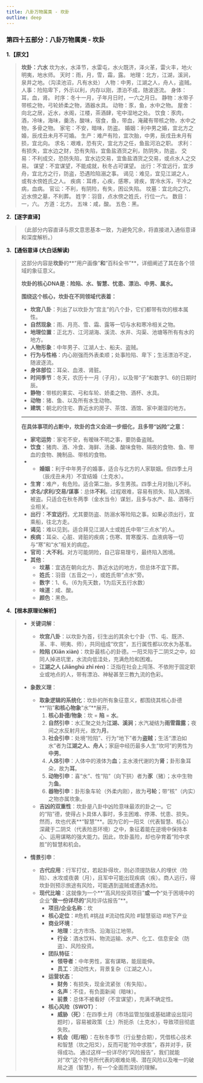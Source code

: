 ```yaml
---
title: 八卦万物属类 - 坎卦
outline: deep
---
```

  
### **第四十五部分：八卦万物属类 - 坎卦**

**1.【原文】**
> **坎卦：六水**
> 坎为水，水泽节，水雷屯，水火既济，泽火革，雷火丰，地火明夷，地水师。
> 天时：雨，月，雪，霜，露。
> 地理：北方，江湖，溪涧，泉井之地。（沟渎池沼，凡有水处）
> 人物：中男，江湖之人，舟人，盗贼。
> 人事：险陷卑下，外示以利，内存以刚，漂泊不成，随波逐流。
> 身体：耳，血，肾。
> 时序：冬十一月，子年月日时，一六之月日。
> 静物：水带子带核之物，弓轮娇柔之物，酒器水具。
> 动物：豕，鱼，水中之物。
> 屋舍：向北之居，近水，水阁，江楼，茶酒肆，宅中湿地之处。
> 饮食：豕肉，酒，冷味，海味，羹汤，酸味，宿食，鱼，带血，淹藏有带核之物，水中之物，多骨之物。
> 家宅：不安，暗味，防盗。
> 婚姻：利中男之婚，宜北方之婚，辰戌丑未月不可婚。
> 生产：难产有险，宜次胎，中男，辰戌丑未月有损，宜北向。
> 求名：艰难，恐有灾，宜北方之任，鱼盐河泊之职。
> 求利：有损失，宜水边之财，恐有失陷，宜鱼盐酒货之利，防阴失，防盗。
> 交易：不利成交，恐防失陷，宜水边交易，宜鱼盐酒货之交易，或点水人之交易。
> 谋望：不宜谋望，不能成就，秋冬占可谋望。
> 出行：不宜远行，宜涉舟，宜北方之行，防盗，恐遇险陷溺之事。
> 谒见：难见，宜见江湖之人，或有水傍姓氏之人。
> 疾病：耳疼，心疾，感寒，肾疾，胃冷水泻，干冷之病，血病。
> 官讼：不利，有阴险，有失，困讼失陷。
> 坟墓：宜北向之穴，近水傍之墓，不利葬。
> 姓字：羽音，点水傍之姓氏，行位一六。
> 数目：一，六。
> 方道：北方。
> 五味：咸，酸。
> 五色：黑。

**2.【逐字直译】**
> （此部分内容直译与原文意思基本一致，为避免冗余，将直接进入通俗意译和深度解析。）

**3.【通俗意译 (大白话解读)**
> 这部分内容是**坎卦**的**“用户画像”**和**“百科全书”**，详细阐述了其在各个领域的象征意义。
> 
> **坎卦的核心DNA是：险陷、水、智慧、忧患、漂泊、中男、属水。**
> 
> **围绕这个核心，坎卦在不同领域代表着：**
> *   **坎宫八卦**：列出了以坎卦为“宫主”的八个卦，它们都带有坎的根本属性。
> *   **自然现象**：雨、月亮、雪、霜、露等一切与水和寒冷相关之物。
> *   **地理位置**：正北方、江河湖海、溪流、水井、沟渠、池塘等所有有水的地方。
> *   **人物形象**：中年男子、江湖人士、船夫、盗贼。
> *   **行为与性格**：内心刚强而外表柔顺；处事险陷、卑下；生活漂泊不定，随波逐流。
> *   **身体部位**：耳朵、血液、肾脏。
> *   **时间季节**：冬天，农历十一月（子月），以及带“子”和数字1、6的日期时辰。
> *   **静物**：带核的果实、弓和车轮、娇柔之物、酒杯、水具。
> *   **动物**：猪、鱼、以及所有水生动物。
> *   **建筑**：朝北的住宅、靠近水的房子、茶馆、酒馆、家中潮湿的地方。
> - - -
> **在具体事项的占断中，坎卦的含义会进一步细化，且多带“凶险”之意：**
> *   **家宅运势**：家宅不安，有暧昧不明之事，要防备盗贼。
> *   **饮食**：猪肉、酒、冷食、海鲜、汤羹、酸味食物、隔夜的食物、鱼、带血的食物、腌制品、带核的食物。
> *   - **婚姻**：利于中年男子的婚事，适合与北方的人家联姻。但四季土月（辰戌丑未月）不宜结婚（土克水）。
> *   **生育**：难产，有危险。适合第二胎，多生男孩。四季土月对胎儿不利。
> *   **求名/求利/交易/谋事**：总体**不利**。过程艰难，容易有损失、陷入困境、被盗。只适合在秋冬两季（金水当令）谋划，且多与水产、盐、酒等行业相关。
> *   **出行**：**不宜远行**。尤其要防盗、防溺水等险陷之事。如果必须出行，宜乘船，往北方走。
> *   **谒见**：难以见到。适合拜见江湖人士或姓氏中带“三点水”的人。
> *   **疾病**：耳朵、心脏、肾脏的疾病；伤寒、胃寒腹泻、血液病等一切与“寒”和“水”相关的病症。
> *   **官司**：**大不利**。对方可能阴险，自己容易理亏，最终陷入困境。
> *   **其他**：
>     *   **坟墓**：宜选在朝向北方、靠近水边的地方，但总体不宜下葬。
>     *   **姓氏**：羽音（五音之一），或姓氏带“点水”旁。
>     *   **数字**：1、6。（6为先天数，1为后天五行水数）
>     *   **味道**：咸、酸。
>     *   **颜色**：黑色。

**4.【根本原理论解析】**
> *   **关键词解**：
>     *   **坎宫八卦**：以坎卦为首，衍生出的其余七个卦（节、屯、既济、革、丰、明夷、师），共同组成“坎宫”，五行属性都以坎水为基准。
>     *   **险陷 (Xiǎn xiàn)**：坎卦最核心的卦德。一阳爻陷于二阴爻之中，如同人掉进坑里，水流向低洼处，充满危险和困难。
>     *   **江湖之人 (Jiānghú zhī rén)**：泛指在社会上闯荡、不依附于固定职业或地点的人，带有漂泊、神秘甚至三教九流的色彩。
> 
> *   **象数义理**：
>     *   **取象逻辑的系统化**：坎卦的所有象征意义，都围绕其核心卦德**“陷”**和核心物象**“水”**展开。
>         1.  **核心卦德/物象**：坎 = **陷** = **水**。
>         2.  **自然引申**：水汇聚之处为**江湖、溪涧**；水汽凝结为**雨雪霜露**；夜间之水反射月光，故为**月**。
>         3.  **社会引申**：处境“险陷”、行为“地下”者为**盗贼**；生活“漂泊如水”者为**江湖之人、舟人**；家庭中经历最多人生“坎坷”的男性为**中男**。
>         4.  **人体引申**：人体中的液体为**血**；主水液代谢的为**肾**；卦形象耳朵，故为**耳**。
>         5.  **动物引申**：喜“水”、性“陷”（向下拱）者为**豕**（猪）；水中生物为**鱼**。
>         6.  **器物引申**：卦形象车轮（外柔内刚），故为**弓轮**；带“核”（内实）之物亦属坎象。
>     *   **吉凶的双重性**：坎卦是八卦中凶险意味最浓的卦之一。它的“陷”德，使得占卜具体人事时，多主困难、停滞、忧患、损失。然而，坎也代表**“智慧”**。因为它的一阳爻（代表智慧、核心）深藏于二阴爻（代表险恶环境）之中，象征着能在逆境中保持本心、运用谋略的强大能力。因此，坎卦虽险，却也孕育着“险中求胜”的智慧和机会。
> 
> *   **情景引申**：
>     *   **古代应用**：行军打仗，若起卦得坎，则必须提防敌人的埋伏（险陷）、水攻或夜袭（月），且军中可能出现疾病（疾）。商人远行，得坎卦则预示旅途有风险，可能遇到盗贼或遭遇水险。
>     *   **现代比喻**：这就像为一个**“高风险投资项目”**或一个**“处于困境中的企业”**做一份详尽的**“风险评估报告”**。
>         *   **项目/企业名称**：坎
>         *   **核心定位**：#危机 #挑战 #流动性风险 #智慧驱动 #地下产业
>         *   **商业环境**：
>             *   **地理**：北方市场、沿海沿江地带。
>             *   **行业**：酒水饮料、物流运输、水产、化工、信息安全（防盗）、风险投资。
>         *   **团队特征**：
>             *   **领导者**：中年男性，富有谋略，能屈能伸。
>             *   **员工**：流动性大，背景复杂（江湖之人）。
>         *   **运营状态**：
>             *   **财务**：有损失，现金流紧张（有失陷）。
>             *   **名声**：不佳，有负面新闻（暗味）。
>             *   **前景**：总体不被看好（不宜谋望），充满不确定性。
>         *   **核心风险（SWOT）**：
>             *   **威胁（死）**：在四季土月（市场监管加强或基础建设出现问题时），容易被政策（土）所扼杀（土克水），导致项目彻底失败。
>             *   **机会（旺/相）**：在秋冬季节（行业整合期），凭借核心技术和智慧（坎之阳爻），反而可能“险中求胜”，吞并对手，获得成功。
>             通过这样一份详尽的“风险报告”，我们就能对“坎”这个符号所代表的艰难处境、潜在风险以及唯一的破局之道（智慧），有一个全面而深刻的理解。
---
